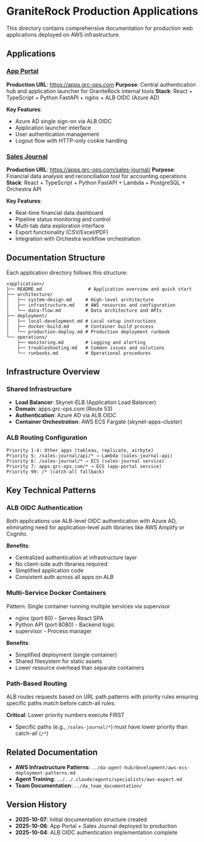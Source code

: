 # GraniteRock Production Applications

This directory contains comprehensive documentation for production web applications deployed on AWS infrastructure.

## Applications

### [App Portal](./app-portal/)
**Production URL**: https://apps.grc-ops.com
**Purpose**: Central authentication hub and application launcher for GraniteRock internal tools
**Stack**: React + TypeScript + Python FastAPI + nginx + ALB OIDC (Azure AD)

**Key Features**:
- Azure AD single sign-on via ALB OIDC
- Application launcher interface
- User authentication management
- Logout flow with HTTP-only cookie handling

### [Sales Journal](./sales-journal/)
**Production URL**: https://apps.grc-ops.com/sales-journal/
**Purpose**: Financial data analysis and reconciliation tool for accounting operations
**Stack**: React + TypeScript + Python FastAPI + Lambda + PostgreSQL + Orchestra API

**Key Features**:
- Real-time financial data dashboard
- Pipeline status monitoring and control
- Multi-tab data exploration interface
- Export functionality (CSV/Excel/PDF)
- Integration with Orchestra workflow orchestration

## Documentation Structure

Each application directory follows this structure:

```
<application>/
├── README.md                 # Application overview and quick start
├── architecture/
│   ├── system-design.md     # High-level architecture
│   ├── infrastructure.md    # AWS resources and configuration
│   └── data-flow.md         # Data architecture and APIs
├── deployment/
│   ├── local-development.md # Local setup instructions
│   ├── docker-build.md      # Container build process
│   └── production-deploy.md # Production deployment runbook
└── operations/
    ├── monitoring.md        # Logging and alerting
    ├── troubleshooting.md   # Common issues and solutions
    └── runbooks.md          # Operational procedures
```

## Infrastructure Overview

### Shared Infrastructure
- **Load Balancer**: Skynet-ELB (Application Load Balancer)
- **Domain**: apps.grc-ops.com (Route 53)
- **Authentication**: Azure AD via ALB OIDC
- **Container Orchestration**: AWS ECS Fargate (skynet-apps-cluster)

### ALB Routing Configuration
```
Priority 1-4: Other apps (tableau, replicate, airbyte)
Priority 5: /sales-journal/api/* → Lambda (sales-journal-api)
Priority 6: /sales-journal/* → ECS (sales-journal service)
Priority 7: apps.grc-ops.com/* → ECS (app-portal service)
Priority 99: /* (catch-all fallback)
```

## Key Technical Patterns

### ALB OIDC Authentication
Both applications use ALB-level OIDC authentication with Azure AD, eliminating need for application-level auth libraries like AWS Amplify or Cognito.

**Benefits**:
- Centralized authentication at infrastructure layer
- No client-side auth libraries required
- Simplified application code
- Consistent auth across all apps on ALB

### Multi-Service Docker Containers
Pattern: Single container running multiple services via supervisor
- nginx (port 80) - Serves React SPA
- Python API (port 8080) - Backend logic
- supervisor - Process manager

**Benefits**:
- Simplified deployment (single container)
- Shared filesystem for static assets
- Lower resource overhead than separate containers

### Path-Based Routing
ALB routes requests based on URL path patterns with priority rules ensuring specific paths match before catch-all rules.

**Critical**: Lower priority numbers execute FIRST
- Specific paths (e.g., `/sales-journal/*`) must have lower priority than catch-all (`/*`)

## Related Documentation

- **AWS Infrastructure Patterns**: `../da-agent-hub/development/aws-ecs-deployment-patterns.md`
- **Agent Training**: `../../.claude/agents/specialists/aws-expert.md`
- **Team Documentation**: `../da_team_documentation/`

## Version History

- **2025-10-07**: Initial documentation structure created
- **2025-10-06**: App Portal + Sales Journal deployed to production
- **2025-10-04**: ALB OIDC authentication implementation complete
